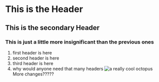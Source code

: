 # This is the Header
## This is the secondary Header
### This is just a little more insignificant than the previous ones
1. first header is here
2. second header is here
3. third header is here
4. why would anyone need that many headers
![a really cool octopus](https://the-public-domain-review.imgix.net/collections/verany-cephalopods/mollusques-0157.jpg?fit=max&w=2400)
More changes?????